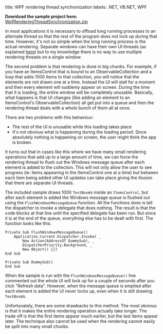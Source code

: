 title: WPF rendering thread synchronization
labels: .NET, VB.NET, WPF

<strong>Download the sample project here:</strong> <a href="http://graemehill.ca/samples/WpfRenderingThreadSynchronization.zip">WpfRenderingThreadSynchronization.zip</a>

In most applications it is necessary to offload long running processes to an alternate thread so that the rest of the program does not lock up during that time.  However, it's not so simple when the long running process is the actual rendering.  Separate windows can have their own UI threads (as explained <a href="http://eprystupa.wordpress.com/2008/07/28/running-wpf-application-with-multiple-ui-threads/">here</a>) but to my knowledge there is no way to use multiple rendering threads on a single window<!--break-->.    

The second problem is that rendering is done in big chunks.  For example, if you have an ItemsControl that is bound to an ObservableCollection and a loop that adds 1000 items to that collection, you will notice that the elements are not drawn one at a time. Instead the UI will stall for a moment and then every element will suddenly appear on screen.  During the time that it is loading, the entire window will be completely unusable.  Basically, what happens is that UI changes (like adding an element to an ItemsControl's ObservableCollection) all get put into a queue and then the rendering thread deals with a whole bunch of them all at once.

There are two problems with this behaviour:

<ul>
<li>The rest of the UI is unusable while this loading takes place</li>
<li>It's not obvious what is happening during the loading period.  Since absolutely nothing is happening on screen, the user might think the app is broken.</li>
</ul>

It turns out that in cases like this where we have many small rendering operations that add up to a large amount of time, we can force the rendering thread to flush out the Windows message queue after each element is added to the collection.  This will not only allow the user to see progress (ie: items appearing in the ItemsControl one at a time) but between each item being added other UI updates can take place giving the illusion that there are separate UI threads.

The included sample draws 1000 <code>TextBox</code>es inside an <code>ItemsControl</code>, but after each element is added the Windows message queue is flushed out using the <code>FlushWindowsMessageQueue</code> function.  All the functions does is tell the dispatcher to invoke a delegate that does nothing.  The result is that the code blocks at that line until the specified delegate has been run.  But since it is at the end of the queue, everything else has to be dealt with first.  The function looks like this:

	Private Sub FlushWindowsMessageQueue()
	    Application.Current.Dispatcher.Invoke( _
	        New Action(AddressOf DummySub), _
	        DispatcherPriority.Background, _
	        New Object() {})
	End Sub

	Private Sub DummySub()
	End Sub

When the sample is run with the <code>FlushWindowsMessageQueue()</code> line commented out the whole UI will lock up for a couple of seconds after you click "Refresh data".  However, when the message queue is emptied after each element is added the UI never locks up, even when it is still drawing <code>TextBox</code>es.

Unfortunately, there are some drawbacks to this method.  The most obvious is that it makes the entire rendering operation actually take longer.  The trade off is that the first items appear much earlier, but the last items appear later.  The technique also cannot be used when the rendering cannot easily be split into many small chunks.